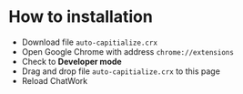 # How to installation

* Download file ``auto-capitialize.crx``
* Open Google Chrome with address ``chrome://extensions``
* Check to __Developer mode__
* Drag and drop file ``auto-capitialize.crx`` to this page
* Reload ChatWork
